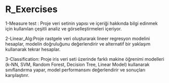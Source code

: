 # R_Exercises
1-Measure test : Proje veri setinin yapısı ve içeriği hakkında bilgi edinmek için kullanılan çeşitli analiz ve görselleştirmeleri içeriyor. 

2-Linear_Alg:Proje rastgele veri oluşturarak lineer regresyon modelini hesaplar, modelin doğruluğunu değerlendirir ve alternatif bir yaklaşım kullanarak tekrar hesaplar.

3-Classification: Proje iris veri seti üzerinde farklı makine öğrenimi modelleri (k-NN, SVM, Random Forest, Decision Tree, Linear Model) kullanarak sınıflandırma yapar, model performansını değerlendirir ve sonuçları karşılaştırır.

